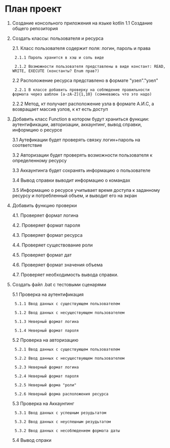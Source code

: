 # План проект<br>

1. Создание консольного приложения на языке kotlin
  1.1 Создание общего репозитория 

2. Создать классы: пользователя и ресурса

	2.1. Класс пользователя содержит поля: логин, пароль и права

		2.1.1 Пароль хранится в хэш и соль виде
		
		2.1.2 Возможности пользователя представлены в виде констант: READ, WRITE, EXECUTE (константы? Enum прав?)

	2.2 Расположение ресурса представлено в формате "узел"."узел"
	
		2.2.1 В классе добавить проверку на соблюдение правильности формата через шаблон [a-zA-Z]{1,10} (сомневаюсь что это надо)
    2.2.2 Метод, кт получает расположение узла в формате А.И.С, а возвращает массив узлов, к кт есть доступ
	
3. Добавить класс Function в котором будут храниться функции: аутентификации, авторизации, аккаунтинг, вывод справки, информцию о ресурсе        
	
	3.1 Аутефикации будет проверять связку логин+пароль на соответствие
	
	3.2 Авторизации будет проверять возможности пользователя к определенному ресурсу
	
	3.3 Аккаунтинга будет сохранять информацию о пользователе

	3.4 Вывод справки выводит информацию о командах
	
	3.5 Информацию о ресурсе учитывает время доступа к заданному ресурсу и потребленный объем, и выводит его на экран 

4. Добавить функцию проверки 

	4.1. Проверяет формат логина 
 
	4.2. Проверяет формат пароля 
 
 	4.3. Проверяет формат ресурса 
     
 	4.4. Проверяет существование роли 
 
 	4.5. Проверяет формат дат 
 	
 	4.6. Проверяет формат значения объема 
 
	4.7. Проверяет необходимость вывода справки.

5. Создать файл .bat с тестовыми сценарями 

	5.1 Проверка на аутентификация 

		5.1.1 Ввод данных с существующем пользователем

		5.1.2 Ввод данных с несуществующем пользователем
	
		5.1.3 Неверный формат логина

		5.1.4 Неверный формат пароля
	
	5.2 Проверка на авторизацию

		5.2.1 Ввод данных с существующем пользователем

		5.2.2 Ввод данных с несуществующем пользователем

		5.2.3 Неверный формат логина

		5.2.4 Неверный формат пароля

		5.2.5 Неверный форма "роли"

		5.2.6 Неверный форма расположения ресурса

	5.3 Проверка на Аккаунтинг

		5.3.1 Ввод данных с успешным резудьтатом

		5.3.2 Ввод данных с неуспешным резудьтатом
		
		5.3.2 Ввод данных с несоблюдением формата даты


	5.4 Вывод спраки

